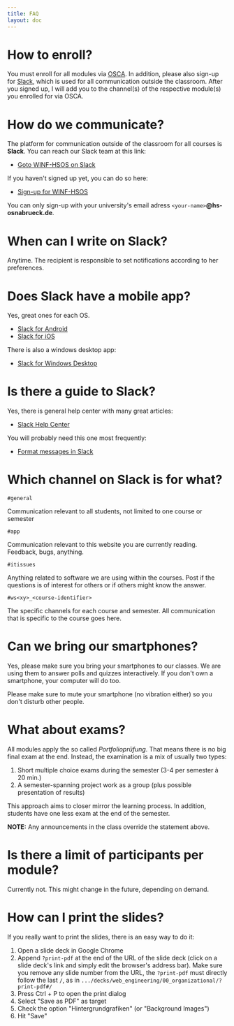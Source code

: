 ```yaml
---
title: FAQ
layout: doc
---
```

<!--
* TOC
{:toc}
-->

# How to enroll?

You must enroll for all modules via [OSCA](https://osca.hs-osnabrueck.de). In addition, please also sign-up for [Slack](https://join.slack.com/t/winf-hsos/signup), which is used for all communication outside the classroom. After you signed up, I will add you to the channel(s) of the respective module(s) you enrolled for via OSCA.

# How do we communicate?

The platform for communication outside of the classroom for all courses is **Slack**. You can reach our Slack team at this link:

- [Goto WINF-HSOS on Slack](https://winf-hsos.slack.com)

If you haven't signed up yet, you can do so here: 

- [Sign-up for WINF-HSOS](https://join.slack.com/t/winf-hsos/signup)

You can only sign-up with your university's email adress `<your-name>`**@hs-osnabrueck.de**.

# When can I write on Slack?

Anytime. The recipient is responsible to set notifications according to her preferences.

# Does Slack have a mobile app?

Yes, great ones for each OS.

- [Slack for Android](https://slack.com/intl/de-de/downloads/android)
- [Slack for iOS](https://slack.com/intl/de-de/downloads/ios)

There is also a windows desktop app:
- [Slack for Windows Desktop](https://slack.com/intl/de-de/downloads/windows)

# Is there a guide to Slack?

Yes, there is general help center with many great articles:

- [Slack Help Center](https://get.slack.help/hc/en-us)

You will probably need this one most frequently:

- [Format messages in Slack](https://get.slack.help/hc/en-us/articles/202288908-Format-your-messages)

# Which channel on Slack is for what?

`#general`

Communication relevant to all students, not limited to one course or semester

`#app`

Communication relevant to this website you are currently reading. Feedback, bugs, anything.

`#itissues`

Anything related to software we are using within the courses. Post if the questions is of interest for others or if others might know the answer.

`#ws<xy>_<course-identifier>`

The specific channels for each course and semester. All communication that is specific to the course goes here.

# Can we bring our smartphones?

Yes, please make sure you bring your smartphones to our classes. We are using them to answer polls and quizzes interactively. If you don't own a smartphone, your computer will do too.

Please make sure to mute your smartphone (no vibration either) so you don't disturb other people.

# What about exams?

All modules apply the so called *Portfolioprüfung*. That means there is no big final exam at the end. Instead, the examination is a mix of usually two types:

1. Short multiple choice exams during the semester (3-4 per semester à 20 min.)
2. A semester-spanning project work as a group (plus possible presentation of results)

This approach aims to closer mirror the learning process. In addition, students have one less exam at the end of the semester.

**NOTE:** Any announcements in the class override the statement above.

# Is there a limit of participants per module?

Currently not. This might change in the future, depending on demand.

# How can I print the slides?

If you really want to print the slides, there is an easy way to do it:

1. Open a slide deck in Google Chrome
2. Append `?print-pdf` at the end of the URL of the slide deck (click on a slide deck's link and simply edit the browser's address bar). Make sure you remove any slide number from the URL, the `?print-pdf` must directly follow the last `/`, as in `.../decks/web_engineering/00_organizational/?print-pdf#/`
3. Press Ctrl + P to open the print dialog
4. Select "Save as PDF" as target
5. Check the option "Hintergrundgrafiken" (or "Background Images")
6. Hit "Save"


